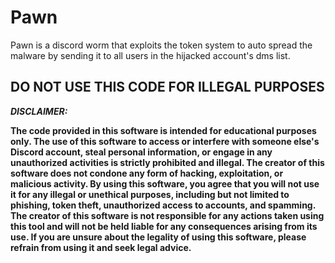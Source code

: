 # Pawn
Pawn is a discord worm that exploits the token system to auto spread the malware by sending it to all users in the hijacked account's dms list. 

## DO NOT USE THIS CODE FOR ILLEGAL PURPOSES

***DISCLAIMER:***

**The code provided in this software is intended for educational purposes only. The use of this software to access or interfere with someone else's Discord account, steal personal information, or engage in any unauthorized activities is strictly prohibited and illegal. The creator of this software does not condone any form of hacking, exploitation, or malicious activity. By using this software, you agree that you will not use it for any illegal or unethical purposes, including but not limited to phishing, token theft, unauthorized access to accounts, and spamming. The creator of this software is not responsible for any actions taken using this tool and will not be held liable for any consequences arising from its use. If you are unsure about the legality of using this software, please refrain from using it and seek legal advice.**
